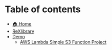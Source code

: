 # Table of contents

* [🏠 Home](http://localhost:5000/o/HhTfJJOHHF3lfqYUgSrl/s/kcpnrhmQ0syFkwT8z2BF/)
* [ReXlibrary](README.md)
* [Demo](demo/README.md)
  * [AWS Lambda Simple S3 Function Project](Demo/AWS\_Lambda/Readme.md)

